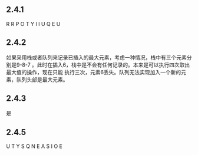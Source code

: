 ## 2.4.1 
R R P O T Y I I U Q E U


## 2.4.2
如果采用栈或者队列来记录已插入的最大元素，考虑一种情况，栈中有三个元素分别是9-8-7
。此时在插入6，栈中是不会有任何记录的。本来是可以执行四次取出最大值的操作，现在只能
执行三次，元素6丢失。队列无法实现加入一个新的元素，队列头部是最大元素。


## 2.4.3
是

## 2.4.5
U T Y S Q N E A S I O E
